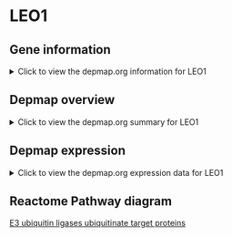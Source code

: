 <h1>LEO1</h1>

<h2>Gene information</h2>
<details>
  <summary>Click to view the depmap.org information for LEO1</summary>
  <iframe src="https://depmap.org/portal/gene/LEO1?tab=about" style="border:none;width:100%;height:800px"></iframe>
</details>

<h2>Depmap overview</h2>
<details>
  <summary>Click to view the depmap.org summary for LEO1</summary>
  <iframe src="https://depmap.org/portal/gene/LEO1?tab=overview" style="border:none;width:100%;height:800px"></iframe>
</details>

<h2>Depmap expression</h2>
<details>
  <summary>Click to view the depmap.org expression data for LEO1</summary>
  <iframe src="https://depmap.org/portal/gene/LEO1?tab=characterization" style="border:none;width:100%;height:800px"></iframe>
</details>



<h2>Reactome Pathway diagram</h2>
<a href="https://reactome.org/PathwayBrowser/#/R-HSA-8866654" target="_BLANK">E3 ubiquitin ligases ubiquitinate target proteins</a>



